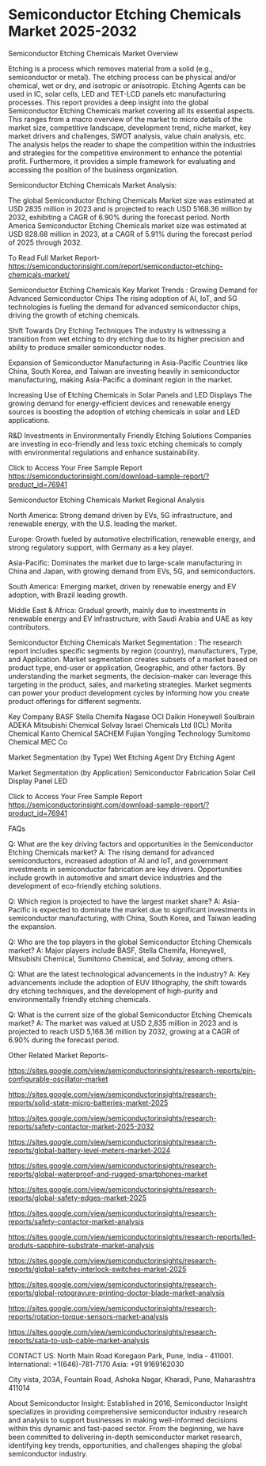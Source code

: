 <h1>Semiconductor Etching Chemicals Market 2025-2032</h1>
Semiconductor Etching Chemicals Market Overview

Etching is a process which removes material from a solid (e.g., semiconductor or metal). The etching process can be physical and/or chemical, wet or dry, and isotropic or anisotropic. Etching Agents can be used in IC, solar cells, LED and TET-LCD panels etc manufacturing processes. This report provides a deep insight into the global Semiconductor Etching Chemicals market covering all its essential aspects. This ranges from a macro overview of the market to micro details of the market size, competitive landscape, development trend, niche market, key market drivers and challenges, SWOT analysis, value chain analysis, etc. The analysis helps the reader to shape the competition within the industries and strategies for the competitive environment to enhance the potential profit. Furthermore, it provides a simple framework for evaluating and accessing the position of the business organization.

Semiconductor Etching Chemicals Market Analysis:

The global Semiconductor Etching Chemicals Market size was estimated at USD 2835 million in 2023 and is projected to reach USD 5168.36 million by 2032, exhibiting a CAGR of 6.90% during the forecast period. North America Semiconductor Etching Chemicals market size was estimated at USD 828.68 million in 2023, at a CAGR of 5.91% during the forecast period of 2025 through 2032.

To Read Full Market Report-
https://semiconductorinsight.com/report/semiconductor-etching-chemicals-market/

Semiconductor Etching Chemicals Key Market Trends :
Growing Demand for Advanced Semiconductor Chips The rising adoption of AI, IoT, and 5G technologies is fueling the demand for advanced semiconductor chips, driving the growth of etching chemicals.

Shift Towards Dry Etching Techniques The industry is witnessing a transition from wet etching to dry etching due to its higher precision and ability to produce smaller semiconductor nodes.

Expansion of Semiconductor Manufacturing in Asia-Pacific Countries like China, South Korea, and Taiwan are investing heavily in semiconductor manufacturing, making Asia-Pacific a dominant region in the market.

Increasing Use of Etching Chemicals in Solar Panels and LED Displays The growing demand for energy-efficient devices and renewable energy sources is boosting the adoption of etching chemicals in solar and LED applications.

R&D Investments in Environmentally Friendly Etching Solutions Companies are investing in eco-friendly and less toxic etching chemicals to comply with environmental regulations and enhance sustainability.

Click to Access Your Free Sample Report
https://semiconductorinsight.com/download-sample-report/?product_id=76941

Semiconductor Etching Chemicals Market Regional Analysis

North America:
Strong demand driven by EVs, 5G infrastructure, and renewable energy, with the U.S. leading the market.

Europe:
Growth fueled by automotive electrification, renewable energy, and strong regulatory support, with Germany as a key player.

Asia-Pacific:
Dominates the market due to large-scale manufacturing in China and Japan, with growing demand from EVs, 5G, and semiconductors.

South America:
Emerging market, driven by renewable energy and EV adoption, with Brazil leading growth.

Middle East & Africa:
Gradual growth, mainly due to investments in renewable energy and EV infrastructure, with Saudi Arabia and UAE as key contributors.

Semiconductor Etching Chemicals Market Segmentation :
The research report includes specific segments by region (country), manufacturers, Type, and Application. Market segmentation creates subsets of a market based on product type, end-user or application, Geographic, and other factors. By understanding the market segments, the decision-maker can leverage this targeting in the product, sales, and marketing strategies. Market segments can power your product development cycles by informing how you create product offerings for different segments.

Key Company
BASF
Stella Chemifa
Nagase
OCI
Daikin
Honeywell
Soulbrain
ADEKA
Mitsubishi Chemical
Solvay
Israel Chemicals Ltd (ICL)
Morita Chemical
Kanto Chemical
SACHEM
Fujian Yongjing Technology
Sumitomo Chemical
MEC Co

Market Segmentation (by Type)
Wet Etching Agent
Dry Etching Agent

Market Segmentation (by Application)
Semiconductor Fabrication
Solar Cell
Display Panel
LED

Click to Access Your Free Sample Report
https://semiconductorinsight.com/download-sample-report/?product_id=76941

FAQs

Q: What are the key driving factors and opportunities in the Semiconductor Etching Chemicals market?
A: The rising demand for advanced semiconductors, increased adoption of AI and IoT, and government investments in semiconductor fabrication are key drivers. Opportunities include growth in automotive and smart device industries and the development of eco-friendly etching solutions.

Q: Which region is projected to have the largest market share?
A: Asia-Pacific is expected to dominate the market due to significant investments in semiconductor manufacturing, with China, South Korea, and Taiwan leading the expansion.

Q: Who are the top players in the global Semiconductor Etching Chemicals market?
A: Major players include BASF, Stella Chemifa, Honeywell, Mitsubishi Chemical, Sumitomo Chemical, and Solvay, among others.

Q: What are the latest technological advancements in the industry?
A: Key advancements include the adoption of EUV lithography, the shift towards dry etching techniques, and the development of high-purity and environmentally friendly etching chemicals.

Q: What is the current size of the global Semiconductor Etching Chemicals market?
A: The market was valued at USD 2,835 million in 2023 and is projected to reach USD 5,168.36 million by 2032, growing at a CAGR of 6.90% during the forecast period.

Other Related Market Reports-

https://sites.google.com/view/semiconductorinsights/research-reports/pin-configurable-oscillator-market

https://sites.google.com/view/semiconductorinsights/research-reports/solid-state-micro-batteries-market-2025

https://sites.google.com/view/semiconductorinsights/research-reports/safety-contactor-market-2025-2032

https://sites.google.com/view/semiconductorinsights/research-reports/global-battery-level-meters-market-2024

https://sites.google.com/view/semiconductorinsights/research-reports/global-waterproof-and-rugged-smartphones-market

https://sites.google.com/view/semiconductorinsights/research-reports/global-safety-edges-market-2025

https://sites.google.com/view/semiconductorinsights/research-reports/safety-contactor-market-analysis

https://sites.google.com/view/semiconductorinsights/research-reports/led-produts-sapphire-substrate-market-analysis

https://sites.google.com/view/semiconductorinsights/research-reports/global-safety-interlock-switches-market-2025

https://sites.google.com/view/semiconductorinsights/research-reports/global-rotogravure-printing-doctor-blade-market-analysis

https://sites.google.com/view/semiconductorinsights/research-reports/rotation-torque-sensors-market-analysis

https://sites.google.com/view/semiconductorinsights/research-reports/sata-to-usb-cable-market-analysis

CONTACT US:
North Main Road Koregaon Park, Pune, India - 411001.
International: +1(646)-781-7170
Asia: +91 9169162030

City vista, 203A, Fountain Road, Ashoka Nagar, Kharadi, Pune, Maharashtra 411014

About Semiconductor Insight:
Established in 2016, Semiconductor Insight specializes in providing comprehensive semiconductor industry research and analysis to support businesses in making well-informed decisions within this dynamic and fast-paced sector. From the beginning, we have been committed to delivering in-depth semiconductor market research, identifying key trends, opportunities, and challenges shaping the global semiconductor industry.
